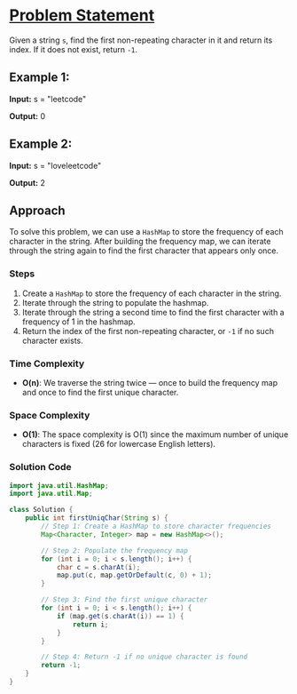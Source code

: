 # [Problem Statement](https://leetcode.com/problems/first-unique-character-in-a-string/)

Given a string `s`, find the first non-repeating character in it and return its index. If it does not exist, return `-1`.

## Example 1:

**Input:** s = "leetcode"

**Output:** 0


## Example 2:

**Input:** s = "loveleetcode"

**Output:** 2


## Approach

To solve this problem, we can use a `HashMap` to store the frequency of each character in the string. After building the frequency map, we can iterate through the string again to find the first character that appears only once.

### Steps

1. Create a `HashMap` to store the frequency of each character in the string.
2. Iterate through the string to populate the hashmap.
3. Iterate through the string a second time to find the first character with a frequency of 1 in the hashmap.
4. Return the index of the first non-repeating character, or `-1` if no such character exists.

### Time Complexity

- **O(n)**: We traverse the string twice — once to build the frequency map and once to find the first unique character.

### Space Complexity

- **O(1)**: The space complexity is O(1) since the maximum number of unique characters is fixed (26 for lowercase English letters).

### Solution Code

```java
import java.util.HashMap;
import java.util.Map;

class Solution {
    public int firstUniqChar(String s) {
        // Step 1: Create a HashMap to store character frequencies
        Map<Character, Integer> map = new HashMap<>();

        // Step 2: Populate the frequency map
        for (int i = 0; i < s.length(); i++) {
            char c = s.charAt(i);
            map.put(c, map.getOrDefault(c, 0) + 1);
        }

        // Step 3: Find the first unique character
        for (int i = 0; i < s.length(); i++) {
            if (map.get(s.charAt(i)) == 1) {
                return i;
            }
        }

        // Step 4: Return -1 if no unique character is found
        return -1;
    }
}
```





